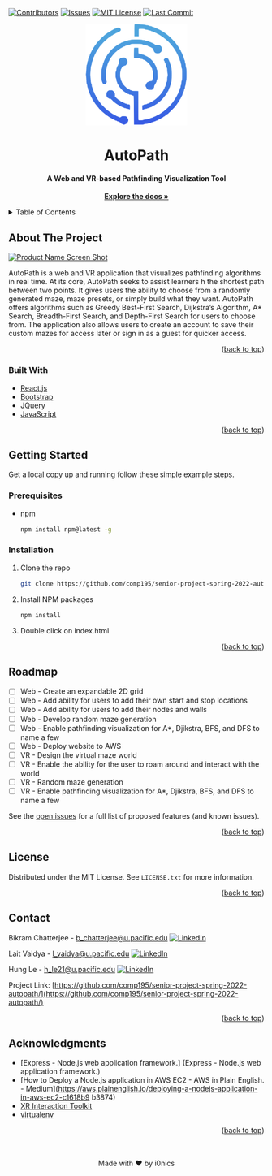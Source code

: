 <div id="top"></div>

[![Contributors][contributors-shield]][contributors-url]
[![Issues][issues-shield]][issues-url]
[![MIT License][license-shield]][license-url]
[![Last Commit][last-commit-shield]][last-commit-url]


<div align="center">
  <img src="media/logo.png" alt="Logo" width="200" height="200">

  # AutoPath
  #### A Web and VR-based Pathfinding Visualization Tool
  
  <a href="https://github.com/comp195/senior-project-spring-2022-autopath/tree/master/documentation"><strong>Explore the docs »</strong></a>
  
</div>



<!-- TABLE OF CONTENTS -->
<details>
  <summary>Table of Contents</summary>
  <ol>
    <li>
      <a href="#about-the-project">About The Project</a>
      <ul>
        <li><a href="#built-with">Built With</a></li>
      </ul>Cancel changes
    </li>
    <li>
      <a href="#getting-started">Getting Started</a>
      <ul>
        <li><a href="#prerequisites">Prerequisites</a></li>
        <li><a href="#installation">Installation</a></li>
      </ul>
    </li>
    <li><a href="#roadmap">Roadmap</a></li>
    <li><a href="#license">License</a></li>
    <li><a href="#contact">Contact</a></li>
    <li><a href="#acknowledgments">Acknowledgments</a></li>
  </ol>
</details>



<!-- ABOUT THE PROJECT -->
## About The Project

[![Product Name Screen Shot][product-screenshot]](https://example.com)

AutoPath is a web and VR application that visualizes pathfinding algorithms in real time. At its core, AutoPath seeks to assist learners h the shortest path between two points. It gives users the ability to choose from a randomly generated maze, maze presets, or simply build what they want. AutoPath offers algorithms such as Greedy Best-First Search, Dijkstra’s Algorithm, A* Search, Breadth-First Search, and Depth-First Search for users to choose from. The application also allows users to create an account to save their custom mazes for access later or sign in as a guest for quicker access.

<p align="right">(<a href="#top">back to top</a>)</p>



### Built With

* [React.js](https://reactjs.org/)
* [Bootstrap](https://getbootstrap.com)
* [JQuery](https://jquery.com)
* [JavaScript]()

<p align="right">(<a href="#top">back to top</a>)</p>



<!-- GETTING STARTED -->
## Getting Started

Get a local copy up and running follow these simple example steps.

### Prerequisites

* npm
  ```sh
  npm install npm@latest -g
  ```

### Installation

1. Clone the repo
   ```sh
   git clone https://github.com/comp195/senior-project-spring-2022-autopath.git
   ```
2. Install NPM packages
   ```sh
   npm install
   ```
3. Double click on index.html

<p align="right">(<a href="#top">back to top</a>)</p>


<!-- ROADMAP -->
## Roadmap

- [ ] Web - Create an expandable 2D grid
- [ ] Web - Add ability for users to add their own start and stop locations
- [ ] Web - Add ability for users to add their nodes and walls
- [ ] Web - Develop random maze generation
- [ ] Web - Enable pathfinding visualization for A*, Djikstra, BFS, and DFS to name a few
- [ ] Web - Deploy website to AWS
- [ ] VR - Design the virtual maze world
- [ ] VR - Enable the ability for the user to roam around and interact with the world
- [ ] VR - Random maze generation
- [ ] VR - Enable pathfinding visualization for A*, Djikstra, BFS, and DFS to name a few

See the [open issues](https://github.com/github_username/repo_name/issues) for a full list of proposed features (and known issues).

<p align="right">(<a href="#top">back to top</a>)</p>


<!-- LICENSE -->
## License

Distributed under the MIT License. See `LICENSE.txt` for more information.

<p align="right">(<a href="#top">back to top</a>)</p>



<!-- CONTACT -->
## Contact

Bikram Chatterjee - b_chatterjee@u.pacific.edu [![LinkedIn][linkedin-shield]][linkedin-url-bikram]

Lait Vaidya - l_vaidya@u.pacific.edu [![LinkedIn][linkedin-shield]][linkedin-url-lalit]
 
Hung Le - h_le21@u.pacific.edu [![LinkedIn][linkedin-shield]][linkedin-url-hung]

Project Link: [https://github.com/comp195/senior-project-spring-2022-autopath/](https://github.com/comp195/senior-project-spring-2022-autopath/)

<p align="right">(<a href="#top">back to top</a>)</p>



<!-- ACKNOWLEDGMENTS -->
## Acknowledgments

* [Express - Node.js web application framework.] (Express - Node.js web application framework.)
* [How to Deploy a Node.js application in AWS EC2 - AWS in Plain English. - Medium](https://aws.plainenglish.io/deploying-a-nodejs-application-in-aws-ec2-c1618b9
b3874)
* [XR Interaction Toolkit](https://docs.unity3d.com/Packages/com.unity.xr.interaction.toolkit@0.9/manua)
* [virtualenv](https://virtualenv.pypa.io/en/latest/#using-virtualenv-without-bin-python)

<p align="right">(<a href="#top">back to top</a>)</p>

<div align="center">
    <br><br>
    Made with ❤️ by i0nics
</div>



<!-- MARKDOWN LINKS & IMAGES -->
<!-- https://www.markdownguide.org/basic-syntax/#reference-style-links -->
[contributors-shield]: https://img.shields.io/github/contributors/comp195/senior-project-spring-2022-autopath.svg?style=for-the-badge
[contributors-url]: https://github.com/comp195/senior-project-spring-2022-autopath/graphs/contributors
[forks-shield]: https://img.shields.io/github/forks/comp195/senior-project-spring-2022-autopath.svg?style=for-the-badge
[forks-url]: https://github.com/comp195/senior-project-spring-2022-autopath/network/members
[stars-shield]: https://img.shields.io/github/stars/comp195/senior-project-spring-2022-autopath.svg?style=for-the-badge
[stars-url]: https://github.com/comp195/senior-project-spring-2022-autopath/stargazers
[issues-shield]: https://img.shields.io/github/issues/comp195/senior-project-spring-2022-autopath.svg?style=for-the-badge
[issues-url]: https://github.com/comp195/senior-project-spring-2022-autopath/issues
[last-commit-shield]: https://img.shields.io/github/last-commit/comp195/senior-project-spring-2022-autopath?style=for-the-badge
[last-commit-url]: https://img.shields.io/github/last-commit/comp195/senior-project-spring-2022-autopath?style=for-the-badge
[license-shield]: https://img.shields.io/github/license/comp195/senior-project-spring-2022-autopath.svg?style=for-the-badge
[license-url]: https://github.com/comp195/senior-project-spring-2022-autopath/blob/master/LICENSE.txt
[linkedin-shield]: https://img.shields.io/badge/-LinkedIn-black.svg?style=for-the-badge&logo=linkedin&colorB=555
[linkedin-url-bikram]: https://linkedin.com/in/bikramce
[linkedin-url-lalit]: https://www.linkedin.com/in/lalit-vaidya
[linkedin-url-hung]: https://www.linkedin.com/in/hungle12
[product-screenshot]: images/screenshot.png
